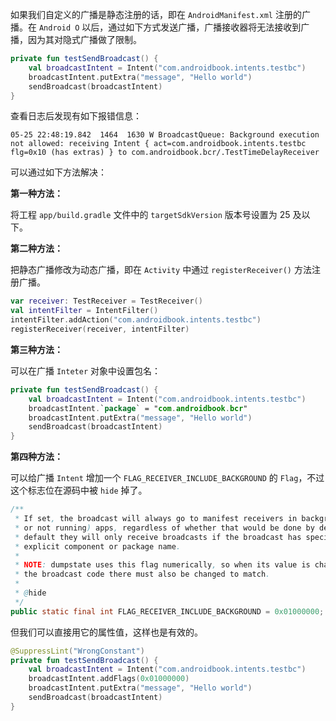 如果我们自定义的广播是静态注册的话，即在 `AndroidManifest.xml` 注册的广播。在 `Android O` 以后，通过如下方式发送广播，广播接收器将无法接收到广播，因为其对隐式广播做了限制。

```kotlin
private fun testSendBroadcast() {
    val broadcastIntent = Intent("com.androidbook.intents.testbc")
    broadcastIntent.putExtra("message", "Hello world")
    sendBroadcast(broadcastIntent)
}
```

查看日志后发现有如下报错信息：

```console
05-25 22:48:19.842  1464  1630 W BroadcastQueue: Background execution not allowed: receiving Intent { act=com.androidbook.intents.testbc flg=0x10 (has extras) } to com.androidbook.bcr/.TestTimeDelayReceiver
```

可以通过如下方法解决：

**第一种方法：**

将工程 `app/build.gradle` 文件中的 `targetSdkVersion` 版本号设置为 25 及以下。

**第二种方法：**

把静态广播修改为动态广播，即在 `Activity` 中通过 `registerReceiver()` 方法注册广播。

```kotlin
var receiver: TestReceiver = TestReceiver()
val intentFilter = IntentFilter()
intentFilter.addAction("com.androidbook.intents.testbc")
registerReceiver(receiver, intentFilter)
```

**第三种方法：** 

可以在广播 `Inteter` 对象中设置包名：

```kotlin
private fun testSendBroadcast() {
    val broadcastIntent = Intent("com.androidbook.intents.testbc")
    broadcastIntent.`package` = "com.androidbook.bcr"
    broadcastIntent.putExtra("message", "Hello world")
    sendBroadcast(broadcastIntent)
}
```

**第四种方法：**

可以给广播 `Intent` 增加一个 `FLAG_RECEIVER_INCLUDE_BACKGROUND` 的 `Flag`，不过这个标志位在源码中被 `hide` 掉了。

```java
/**
 * If set, the broadcast will always go to manifest receivers in background (cached
 * or not running) apps, regardless of whether that would be done by default.  By
 * default they will only receive broadcasts if the broadcast has specified an
 * explicit component or package name.
 *
 * NOTE: dumpstate uses this flag numerically, so when its value is changed
 * the broadcast code there must also be changed to match.
 *
 * @hide
 */
public static final int FLAG_RECEIVER_INCLUDE_BACKGROUND = 0x01000000;
```

但我们可以直接用它的属性值，这样也是有效的。

```kotlin
@SuppressLint("WrongConstant")
private fun testSendBroadcast() {
    val broadcastIntent = Intent("com.androidbook.intents.testbc")
    broadcastIntent.addFlags(0x01000000)
    broadcastIntent.putExtra("message", "Hello world")
    sendBroadcast(broadcastIntent)
}
```

